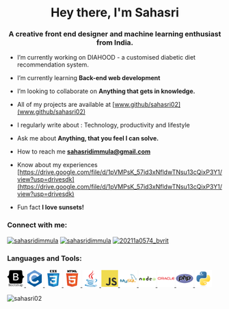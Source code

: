 <h1 align="center">Hey there, I'm Sahasri</h1>
<h3 align="center">A creative front end designer and machine learning enthusiast from India.</h3>

-  I’m currently working on DIAHOOD - a customised diabetic diet recommendation system.

-  I’m currently learning **Back-end web development**

-  I’m looking to collaborate on **Anything that gets in knowledge.**

-  All of my projects are available at [www.github/sahasri02](www.github/sahasri02)

-  I regularly write about : Technology, productivity and lifestyle

-  Ask me about 
     **Anything, that you feel I can solve.**

-  How to reach me **sahasridimmula@gmail.com**

-  Know about my experiences [https://drive.google.com/file/d/1pVMPsK_57id3xNfldwTNsu13cQixP3Y1/view?usp=drivesdk](https://drive.google.com/file/d/1pVMPsK_57id3xNfldwTNsu13cQixP3Y1/view?usp=drivesdk)

-  Fun fact **I love sunsets!**

<h3 align="left">Connect with me:</h3>
<p align="left">
<a href="https://linkedin.com/in/Sahasri Dimmula" target="blank"><img align="center" src="https://raw.githubusercontent.com/rahuldkjain/github-profile-readme-generator/master/src/images/icons/Social/linked-in-alt.svg" alt="sahasridimmula" height="30" width="40" /></a>
<a href="https://instagram.com/sahasridimmula" target="blank"><img align="center" src="https://raw.githubusercontent.com/rahuldkjain/github-profile-readme-generator/master/src/images/icons/Social/instagram.svg" alt="sahasridimmula" height="30" width="40" /></a>
<a href="https://auth.geeksforgeeks.org/user/20211a0574_bvrit" target="blank"><img align="center" src="https://raw.githubusercontent.com/rahuldkjain/github-profile-readme-generator/master/src/images/icons/Social/geeks-for-geeks.svg" alt="20211a0574_bvrit" height="30" width="40" /></a>
</p>

<h3 align="left">Languages and Tools:</h3>
<p align="left"> <a href="https://getbootstrap.com" target="_blank" rel="noreferrer"> <img src="https://raw.githubusercontent.com/devicons/devicon/master/icons/bootstrap/bootstrap-plain-wordmark.svg" alt="bootstrap" width="40" height="40"/> </a> <a href="https://www.cprogramming.com/" target="_blank" rel="noreferrer"> <img src="https://raw.githubusercontent.com/devicons/devicon/master/icons/c/c-original.svg" alt="c" width="40" height="40"/> </a> <a href="https://www.w3schools.com/css/" target="_blank" rel="noreferrer"> <img src="https://raw.githubusercontent.com/devicons/devicon/master/icons/css3/css3-original-wordmark.svg" alt="css3" width="40" height="40"/> </a> <a href="https://www.w3.org/html/" target="_blank" rel="noreferrer"> <img src="https://raw.githubusercontent.com/devicons/devicon/master/icons/html5/html5-original-wordmark.svg" alt="html5" width="40" height="40"/> </a> <a href="https://www.java.com" target="_blank" rel="noreferrer"> <img src="https://raw.githubusercontent.com/devicons/devicon/master/icons/java/java-original.svg" alt="java" width="40" height="40"/> </a> <a href="https://developer.mozilla.org/en-US/docs/Web/JavaScript" target="_blank" rel="noreferrer"> <img src="https://raw.githubusercontent.com/devicons/devicon/master/icons/javascript/javascript-original.svg" alt="javascript" width="40" height="40"/> </a> <a href="https://www.mysql.com/" target="_blank" rel="noreferrer"> <img src="https://raw.githubusercontent.com/devicons/devicon/master/icons/mysql/mysql-original-wordmark.svg" alt="mysql" width="40" height="40"/> </a> <a href="https://nodejs.org" target="_blank" rel="noreferrer"> <img src="https://raw.githubusercontent.com/devicons/devicon/master/icons/nodejs/nodejs-original-wordmark.svg" alt="nodejs" width="40" height="40"/> </a> <a href="https://www.oracle.com/" target="_blank" rel="noreferrer"> <img src="https://raw.githubusercontent.com/devicons/devicon/master/icons/oracle/oracle-original.svg" alt="oracle" width="40" height="40"/> </a> <a href="https://www.php.net" target="_blank" rel="noreferrer"> <img src="https://raw.githubusercontent.com/devicons/devicon/master/icons/php/php-original.svg" alt="php" width="40" height="40"/> </a> <a href="https://www.python.org" target="_blank" rel="noreferrer"> <img src="https://raw.githubusercontent.com/devicons/devicon/master/icons/python/python-original.svg" alt="python" width="40" height="40"/> </a> </p>

<p><img align="center" src="https://github-readme-stats.vercel.app/api/top-langs?username=sahasri02&show_icons=true&theme=dark&text_color=ffffff&locale=en&layout=compact" alt="sahasri02" /></p>
